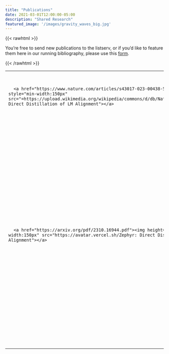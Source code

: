 ```yaml
---
title: "Publications"
date: 2021-03-01T12:00:00-05:00
description: "Shared Research"
featured_image: '/images/gravity_waves_big.jpg'
---
```

{{< rawhtml >}}
<div>
<p> You’re free to send new publications to the listserv, or if you’d like to feature them here in our running bibliography, please use this <a href="https://docs.google.com/forms/d/e/1FAIpQLSc2bUqqXhLpvOTz_LVhPUY2cP_C9GSvPkbmIuOowUN8gmaybA/viewform?usp=sf_link">form</a>.
</p>
<table>

  <tr><td style="padding:10px">
      
      <a href="https://www.nature.com/articles/s43017-023-00438-5"><img height="75px" style="min-width:150px" src="=https://upload.wikimedia.org/wikipedia/commons/d/db/Nature_journal_logo.svg: Direct Distillation of LM Alignment"></a>
      
</td><td style="padding:10px">
<a class="paper" href="https://www.nature.com/articles/s43017-023-00438-5">
Irrigation in the Earth System
</a><br>
Sonal McDermid et al.<br>

<br>

</td></tr>


  <tr><td style="padding:10px">
      
      <a href="https://arxiv.org/pdf/2310.16944.pdf"><img height="75px" style="min-width:150px" src="https://avatar.vercel.sh/Zephyr: Direct Distillation of LM Alignment"></a>
      
</td><td style="padding:10px">
<a class="paper" href="https://arxiv.org/pdf/2310.16944.pdf">
Zephyr: Direct Distillation of LM Alignment
</a><br>
Lewis Tunstall, Edward Beeching, Nathan Lambert, Nazneen Rajani, Kashif Rasul, Younes Belkada, Shengyi Huang, Leandro von Werra, Clémentine Fourrier, Nathan Habib, Nathan Sarrazin, Omar Sanseviero, Alexander M. Rush, Thomas Wolf.<br>
Preprint <br>

<br>

</td></tr>

</p>

{{< /rawhtml >}}
<!--more-->
